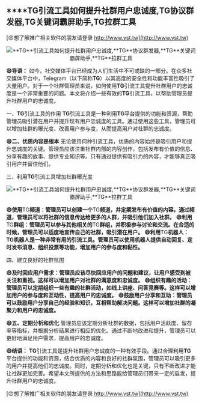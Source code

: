 ## ****TG**引流工具如何提升社群用户忠诚度,**TG**协议群发器,**TG**关键词霸屏助手,**TG**拉群工具**

[😍想了解推广相关软件的朋友请登录 http://www.vst.tw](http://www.vst.tw)

 <center><img src="https://vst.tw/MP4/tuiguang/png/5.png" alt="**TG**引流工具如何提升社群用户忠诚度,**TG**协议群发器,**TG**关键词霸屏助手,**TG**拉群工具"></center>

**😄导语：**
如今，社交媒体平台已经成为人们生活中不可或缺的一部分。在众多社交媒体平台中，Telegram（以下简称**TG**）以其高度的安全性和功能丰富性吸引了大量用户。对于一个社群管理员来说，如何使用**TG**引流工具提升社群用户的忠诚度是一个非常重要的问题。本文将介绍一些有效的**TG**引流工具，以帮助管理员提升社群用户的忠诚度。

一、**TG**引流工具的作用
**TG**引流工具是一种利用**TG**平台提供的功能和资源，帮助管理员吸引潜在用户并提升现有用户忠诚度的工具。通过使用这些工具，管理员可以增加社群的曝光度、改善用户参与度，从而提高用户对社群的忠诚度。

**😄二、优质内容是根本**
无论使用何种引流工具，优质的内容始终是吸引用户和提升忠诚度的关键。管理员应该注重社群内部的内容创作，包括发布有价值的信息、分享有趣的故事、提供专业知识等。只有通过提供有吸引力的内容，才能够真正吸引用户并留住他们。

三、利用**TG**引流工具增加社群曝光度

 <center><img src="https://vst.tw/MP4/tuiguang/png/4.png" alt="**TG**引流工具如何提升社群用户忠诚度,**TG**协议群发器,**TG**关键词霸屏助手,**TG**拉群工具"></center>

**😄使用**TG**频道：管理员可以创建一个**TG**频道，并定期发布有价值的内容。通过频道，管理员可以将社群的信息传达给更多的人群，并吸引他们加入社群。**
**😄利用**TG**群组：管理员可以参与其他相关的**TG**群组，并积极参与讨论和交流。在合适的时候，管理员可以适度地宣传自己的社群，吸引潜在用户。**
**😄利用**TG**机器人：**TG**机器人是一种非常有用的引流工具。管理员可以使用机器人提供自动回复、定时发布消息、组织投票等功能，增加用户的参与度和黏性。**

四、建立良好的社群氛围

**😄及时回应用户需求：管理员应该尽快回应用户的问题和建议，让用户感受到被关注和重视。这样可以增加用户对社群的满意度和忠诚度。**
**😄组织有趣的活动：管理员可以定期组织一些有趣的社群活动，如线上讲座、问答竞赛等。这样可以增加用户的参与度和互动性，提高用户的忠诚度。**
**😄鼓励用户分享和互助：管理员可以鼓励用户分享自己的经验和知识，互相帮助解决问题。这样可以增加社群的凝聚力和用户的忠诚度。**

**😄五、定期分析和优化**
管理员应该定期分析社群的数据，包括用户活跃度、留存率等指标，并根据分析结果进行相应的优化。通过不断地改进和提升，管理员可以更好地满足用户需求，提高用户的忠诚度。

**😄结语：**
**TG**引流工具是提升社群用户忠诚度的一种有效手段。通过合理利用**TG**平台提供的功能和资源，结合优质的内容和良好的社群氛围，管理员可以吸引更多的用户并提高他们的忠诚度。同时，定期分析和优化也是关键，只有不断改进才能让社群更加完善。希望本文所提供的方法和思路能给管理员们带来一定的启发，提升社群用户的忠诚度。

[😍想了解推广相关软件的朋友请登录 http://www.vst.tw](http://www.vst.tw)



